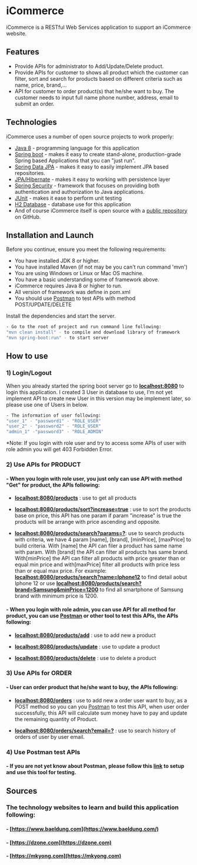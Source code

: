 # iCommerce

iCommerce is a RESTful Web Services application to support an iCommerce website.

## Features

- Provide APIs for administrator to Add/Update/Delete product.
- Provide APIs for customer to shows all product which the customer can filter, sort and search
for products based on different criteria such as name, price, brand,...
- API for customer to order product(s) that he/she want to buy. The customer needs to input full name
phone number, address, email to submit an order.

## Technologies

iCommerce uses a number of open source projects to work properly:

- [Java 8](https://java.com/en/download/help/java8.html) - programming language for this application 
- [Spring boot](https://spring.io/projects/spring-boot) - makes it easy to create stand-alone, production-grade Spring based Applications that you can "just run".
- [Spring Data JPA](https://spring.io/projects/spring-data-jpa) - makes it easy to easily implement JPA based repositories.
- [JPA/Hibernate](https://hibernate.org/) - makes it easy to working with persistence layer
- [Spring Security](https://spring.io/projects/spring-security) - framework that focuses on providing both authentication and authorization to Java applications.
- [JUnit](https://junit.org/junit5/) - makes it ease to perform unit testing
- [H2 Database](https://www.h2database.com/html/main.html) - database use for this application
- And of course iCommerce itself is open source with a [public repository](https://github.com/duynguyen261296/iCommerce) on GitHub.

## Installation and Launch

Before you continue, ensure you meet the following requirements:

* You have installed JDK 8 or higher.
* You have installed Maven (if not may be you can't run command 'mvn')
* You are using Windows or Linux or Mac OS machine.
* You have a basic understanding some of framework above.
* iCommerce  requires Java 8 or higher to run.
* All version of framework was define in pom.xml
* You should use [Postman](https://www.postman.com/downloads/) to test APIs with method POST/UPDATE/DELETE

Install the dependencies and start the server.

```sh
- Go to the root of project and run command line following:
"mvn clean install" - to compile and download library of framework
"mvn spring-boot:run" - to start server
```

## How to use

### 1) Login/Logout
When you already started the spring boot server go to **[localhost:8080](localhost:8080)** to login this application. I created 3 User in database to use, I'm not yet implement API to create new User in this version may be implement later, so please use one of Users in below.
```sh
- The information of user following:
"user_1" - "password1" - "ROLE_USER"
"user_2" - "password2" - "ROLE_USER"
"admin_1" -"password3" - "ROLE_ADMIN"
```
*Note: If you login with role user and try to access some APIs of user with role admin you will get 403 Forbidden Error.
### 2) Use APIs for PRODUCT
#### - When you login with role user, you just only can use API with method "Get" for product, the APIs following:
- **[localhost:8080/products](localhost:8080/products)** : use to get all products

- **[localhost:8080/products/sort?increase=true](localhost:8080/products/sort?increase=true)** : use to sort the products base on price, this API has one param if param "increase" is true the products will be arrange with price ascending and opposite.

- **[localhost:8080/products/search?params=?](localhost:8080/products/search)**: use to search products with criteria, we have 4 param [name], [brand], [minPrice], [maxPrice] to build criteria. With [name] the API can filer a product has same name with param. With [brand] the API can filter all products has same brand. With[minPrice] the API can filter all products with price greater than or equal min price and with[maxPrice] filter all products with price less than or equal max price. For example: **[localhost:8080/products/search?name=Iphone12](localhost:8080/products/search?name=Iphone12)** to find detail aobut Iphone 12 or use **[localhost:8080/products/search?brand=Samsung&minPrice=1200](localhost:8080/products/search?brand=Samsung&minPrice=1200)** to find all smartphone of Samsung brand with minimum price is 1200.

#### - When you login with role admin, you can use API for all method for product, you can use [Postman](https://www.postman.com/downloads/) or other tool to test this APIs, the APIs following:
- **[localhost:8080/products/add](localhost:8080/products/add)** : use to add new a product

- **[localhost:8080/products/update](localhost:8080/products/update)** : use to update a product

- **[localhost:8080/products/delete](localhost:8080/products/delete)** : use to delete a product

### 3) Use APIs for ORDER
#### - User can order product that he/she want to buy, the APIs following:
- **[localhost:8080/orders](localhost:8080/orders)** : use to add new a order user want to buy, as a POST method so you can you [Postman](https://www.postman.com/downloads/) to test this API, when user order successfully, this API will calculate sum money have to pay and update the remaining quantity of Product.

- **[localhost:8080/orders/search?email=?](localhost:8080/orders/search?email=?)** : use to search history of orders of user by  user email.

### 4) Use Postman test APIs
#### - If you are not yet know about Postman, please follow this [link](https://www.youtube.com/watch?v=t5n07Ybz7yI) to setup and use this tool for testing.

## Sources
### The technology websites to learn and build this application following:
#### - [https://www.baeldung.com](https://www.baeldung.com/)
#### - [https://dzone.com](https://dzone.com)
#### - [https://mkyong.com](https://mkyong.com)



